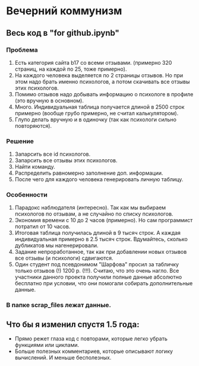 ﻿# Вечерний коммунизм

## Весь код в "for github.ipynb"

### Проблема
1. Есть категория сайта b17 со всеми отзывами. (примерно 320 страниц, на каждой по 25, тоже примерно).
2. На каждого человека выделяется по 2 страницы отзывов. Но при этом надо брать именно психологов, а потом скачивать все отзывы этих психологов.
3. Помимо отзывов надо добывать информацию о психологе в профиле (это вручную в основном).
4. Много. Индивидуальная таблица получается длиной в 2500 строк примерно (вообще грубо примерно, не считал калькулятором).
5. Глупо делать вручную и в одиночку (так как психологи сильно повторяются).

### Решение
1. Запарсить все id психологов.
2. Запарсить все отзывы этих психологов.
3. Найти команду.
4. Распределить равномерно заполнение доп. информации.
5. После чего для каждого человека генерировать личную таблицу.

### Особенности
1. Парадокс наблюдателя (интересно). Так как мы выбираем психологов по отзывам, а не случайно по списку психологов.
2. Экономия времени с 10 до 2 часов (примерно). Но сам программист потратил от 10 часов.
3. Итоговая таблица получилась длиной в 9 тысяч строк. А каждая индивидуальная примерно в 2.5 тысяч строк. Вдумайтесь, сколько дубликатов мы нагенерировали.
4. Задание непроработанное, так как при добавлении новых отзывов все отзывы (и психологи) сдвигаются.
5. Один студент под псевдонимом "Шарфова" просил за табличку только отзывов (!) 1200 р. (!!!). Считаю, что это очень нагло. Все участники данного проекта получили полные данные абсолютно бесплатно при условии, что они помогали собирать дополнительные данные.


### В папке scrap_files лежат данные.

## Что бы я изменил спустя 1.5 года:

- Прямо режет глаза код с повторами, которые легко убрать функциями или циклами.
- Больше полезных комментариев, которые описывают логику вычислений. И меньше бесполезных.
